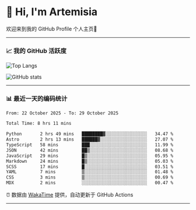 # 👋 Hi, I'm Artemisia  

欢迎来到我的 GitHub Profile 个人主页🎉  

---

### 📈 我的 GitHub 活跃度

![Top Langs](https://github-readme-stats.vercel.app/api/top-langs/?username=artemisia1107&layout=compact&theme=radical)

![GitHub stats](https://github-readme-stats.vercel.app/api?username=artemisia1107&show_icons=true&theme=radical)

---

### 📊 最近一天的编码统计  


<!--START_SECTION:waka-->

```txt
From: 22 October 2025 - To: 29 October 2025

Total Time: 8 hrs 11 mins

Python       2 hrs 49 mins   ████████▓░░░░░░░░░░░░░░░░   34.47 %
Astro        2 hrs 13 mins   ██████▓░░░░░░░░░░░░░░░░░░   27.07 %
TypeScript   58 mins         ███░░░░░░░░░░░░░░░░░░░░░░   11.99 %
JSON         42 mins         ██▒░░░░░░░░░░░░░░░░░░░░░░   08.68 %
JavaScript   29 mins         █▒░░░░░░░░░░░░░░░░░░░░░░░   05.95 %
Markdown     24 mins         █▒░░░░░░░░░░░░░░░░░░░░░░░   05.03 %
SCSS         17 mins         █░░░░░░░░░░░░░░░░░░░░░░░░   03.51 %
YAML         7 mins          ▒░░░░░░░░░░░░░░░░░░░░░░░░   01.48 %
CSS          3 mins          ▒░░░░░░░░░░░░░░░░░░░░░░░░   00.69 %
MDX          2 mins          ░░░░░░░░░░░░░░░░░░░░░░░░░   00.47 %
```

<!--END_SECTION:waka-->


⏰ 数据由 [WakaTime](https://wakatime.com/) 提供，自动更新于 GitHub Actions

---

